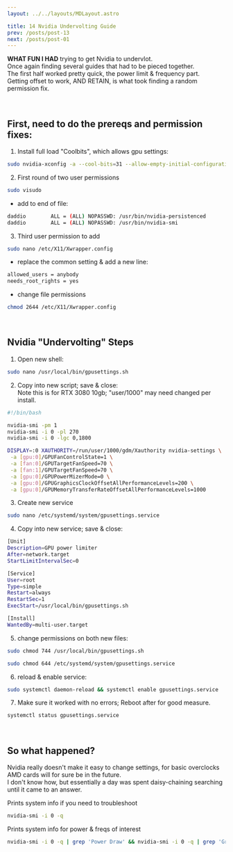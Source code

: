 ```yaml
---
layout: ../../layouts/MDLayout.astro

title: 14 Nvidia Undervolting Guide
prev: /posts/post-13
next: /posts/post-01
---
```



**WHAT FUN I HAD** trying to get Nvidia to undervlot.<br>
Once again finding several guides that had to be pieced together.<br>
The first half worked pretty quick, the power limit & frequency part.<br>
Getting offset to work, AND RETAIN, is what took finding a random permission fix.

<br>

## First, need to do the prereqs and permission fixes:

1. Install full load "Coolbits", which allows gpu settings:
```sh
sudo nvidia-xconfig -a --cool-bits=31 --allow-empty-initial-configuration
```
2. First round of two user permissions
```sh
sudo visudo
```
- add to end of file:
```sh
daddio        ALL = (ALL) NOPASSWD: /usr/bin/nvidia-persistenced
daddio        ALL = (ALL) NOPASSWD: /usr/bin/nvidia-smi
```
3. Third user permission to add
```sh
sudo nano /etc/X11/Xwrapper.config
```
- replace the common setting & add a new line:
```sh
allowed_users = anybody
needs_root_rights = yes
```
- change file permissions
```sh
chmod 2644 /etc/X11/Xwrapper.config
```
<br>

## Nvidia "Undervolting" Steps

1. Open new shell:
```sh
sudo nano /usr/local/bin/gpusettings.sh
```
2. Copy into new script; save & close:<br>
Note this is for RTX 3080 10gb; "user/1000" may need changed per install.
```sh
#!/bin/bash

nvidia-smi -pm 1
nvidia-smi -i 0 -pl 270
nvidia-smi -i 0 -lgc 0,1800

DISPLAY=:0 XAUTHORITY=/run/user/1000/gdm/Xauthority nvidia-settings \
 -a [gpu:0]/GPUFanControlState=1 \
 -a [fan:0]/GPUTargetFanSpeed=70 \
 -a [fan:1]/GPUTargetFanSpeed=70 \
 -a [gpu:0]/GPUPowerMizerMode=0 \
 -a [gpu:0]/GPUGraphicsClockOffsetAllPerformanceLevels=200 \
 -a [gpu:0]/GPUMemoryTransferRateOffsetAllPerformanceLevels=1000
```
3. Create new service
```sh
sudo nano /etc/systemd/system/gpusettings.service
```
4. Copy into new service; save & close:
```sh
[Unit]
Description=GPU power limiter
After=network.target
StartLimitIntervalSec=0

[Service]
User=root
Type=simple
Restart=always
RestartSec=1
ExecStart=/usr/local/bin/gpusettings.sh

[Install]
WantedBy=multi-user.target
```
5. change permissions on both new files:
```sh
sudo chmod 744 /usr/local/bin/gpusettings.sh
```
```sh
sudo chmod 644 /etc/systemd/system/gpusettings.service
```
6. reload & enable service:
```sh
sudo systemctl daemon-reload && systemctl enable gpusettings.service
```
7. Make sure it worked with no errors; Reboot after for good measure.
```sh
systemctl status gpusettings.service
```
<br>

## So what happened?
Nvidia really doesn't make it easy to change settings, for basic overclocks<br>
AMD cards will for sure be in the future.<br>
I don't know how, but essentially a day was spent daisy-chaining searching until it came to an answer.

Prints system info if you need to troubleshoot
```sh
nvidia-smi -i 0 -q
```
Prints system info for power & freqs of interest
```sh
nvidia-smi -i 0 -q | grep 'Power Draw' && nvidia-smi -i 0 -q | grep 'Graphics'
```
